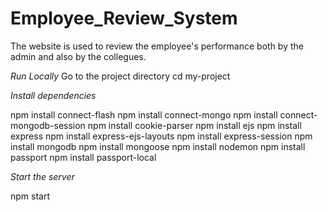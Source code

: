 # Employee_Review_System
The website is used to review the employee's performance both by the admin and also by the collegues. 

*Run Locally*
Go to the project directory
cd my-project
  
*Install dependencies*

npm install connect-flash
npm install connect-mongo
npm install connect-mongodb-session
npm install cookie-parser
npm install ejs
npm install express
npm install express-ejs-layouts
npm install express-session
npm install mongodb
npm install mongoose
npm install nodemon
npm install passport
npm install passport-local

*Start the server*

  npm start
